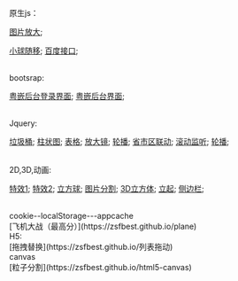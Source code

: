 

原生js：

[图片放大](https://zsfbest.github.io/京东放大.html);

[小球随移](https://zsfbest.github.io/小球移动.html);
[百度接口](https://zsfbest.github.io/ajax/%E7%99%BE%E5%BA%A6/syfu.html);



<br />
    bootsrap:

[粤嵌后台登录界面](https://zsfbest.github.io/bootstrap/粤嵌后台/HW/login.html);
[粤嵌后台界面](https://zsfbest.github.io/bootstrap/粤嵌后台/HW/list.html);

<br />
        Jquery:

[垃圾桶](https://zsfbest.github.io/纯jquery/垃圾桶);
[柱状图](https://zsfbest.github.io/纯jquery/HW01.html);
[表格](https://zsfbest.github.io/纯jquery/HW02.html);
[放大镜](https://zsfbest.github.io/纯jquery/放大镜.html);
[轮播](https://zsfbest.github.io/纯jquery/轮播.html);
[省市区联动](https://zsfbest.github.io/三级联动&交互/HW01.html);
[滚动监听](https://zsfbest.github.io/三级联动&交互/HW02.html);
[轮播](https://zsfbest.github.io/纯jquery/轮播.html);


<br />
        2D,3D,动画:

[特效1](https://zsfbest.github.io/合班后/circle.html);
[特效2](https://zsfbest.github.io/合班后/hovereffect.html);
[立方球](https://zsfbest.github.io/合班后/zsfcircle.html);
[图片分割](https://zsfbest.github.io/合班后/分割.html);
[3D立方体](https://zsfbest.github.io/合班后/立方体.html);
[立起](https://zsfbest.github.io/合班后/立起.html);
[侧边栏](https://zsfbest.github.io/nav.html);

<br />
        cookie--localStorage---appcache
<br />
        [飞机大战（最高分）](https://zsfbest.github.io/plane)
<br />
        H5:
<br />
        [拖拽替换](https://zsfbest.github.io/列表拖动)
<br />
        canvas
<br />
        [粒子分割](https://zsfbest.github.io/html5-canvas)

